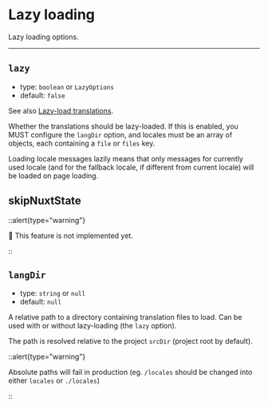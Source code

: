 # Lazy loading

Lazy loading options.

---

## `lazy`

- type: `boolean` or `LazyOptions`
- default: `false`

See also [Lazy-load translations](/guide/lazy-load-translations).

Whether the translations should be lazy-loaded. If this is enabled, you MUST configure the `langDir` option, and locales must be an array of objects, each containing a `file` or `files` key.

Loading locale messages lazily means that only messages for currently used locale (and for the fallback locale, if different from current locale) will be loaded on page loading.


## skipNuxtState

::alert{type="warning"}

🚧 This feature is not implemented yet.

::

## `langDir`

- type: `string` or `null`
- default: `null`

A relative path to a directory containing translation files to load. Can be used with or without lazy-loading (the `lazy` option). 

The path is resolved relative to the project `srcDir` (project root by default).

::alert{type="warning"}

Absolute paths will fail in production (eg. `/locales` should be changed into either `locales` or `./locales`)

::